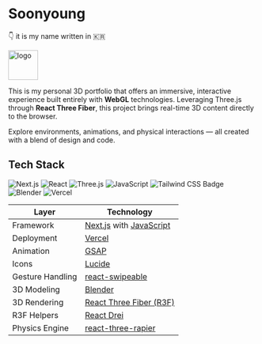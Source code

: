 
# Soonyoung
👇 it is my name written in &#x1F1F0;&#x1F1F7;

<a href="https://soonyoung.vercel.app/" target="_blank">
  <img src="public/favicon.ico" alt="logo" width="60"/><br>
</a>

This is my personal 3D portfolio that offers an immersive, interactive experience built entirely with <b>WebGL</b> technologies. Leveraging Three.js through <b>React Three Fiber</b>, this project brings real-time 3D content directly to the browser.

Explore environments, animations, and physical interactions — all created with a blend of design and code.

## Tech Stack
![Next.js](https://img.shields.io/badge/Next.js-000000?style=for-the-badge&logo=next.js&logoColor=white)
![React](https://img.shields.io/badge/React-61DAFB?style=for-the-badge&logo=react&logoColor=black)
![Three.js](https://img.shields.io/badge/Three.js-000000?style=for-the-badge&logo=three.js&logoColor=white)
![JavaScript](https://img.shields.io/badge/JavaScript-FFD700?style=for-the-badge&logo=javascript&logoColor=white)
<img
  src="https://img.shields.io/badge/Tailwind_CSS-38B2AC?style=for-the-badge&logo=tailwind-css&logoColor=white"
  alt="Tailwind CSS Badge"
  className="h-6"
/>
![Blender](https://img.shields.io/badge/Blender-%23F58500?style=for-the-badge&logo=blender&logoColor=white)
![Vercel](https://img.shields.io/badge/Vercel-000000?style=for-the-badge&logo=vercel&logoColor=white)

| Layer             | Technology                                                                 |
|-------------------|-----------------------------------------------------------------------------|
| Framework         | [Next.js](https://nextjs.org/) with [JavaScript](https://developer.mozilla.org/en-US/docs/Web/JavaScript) |
| Deployment        | [Vercel](https://vercel.com/)                                               |
| Animation         | [GSAP](https://gsap.com/)                                                   |
| Icons             | [Lucide](https://lucide.dev/)                                               |
| Gesture Handling  | [react-swipeable](https://www.npmjs.com/package/react-swipeable)           |
| 3D Modeling       | [Blender](https://www.blender.org/)                                         |
| 3D Rendering      | [React Three Fiber (R3F)](https://docs.pmnd.rs/react-three-fiber)           |
| R3F Helpers       | [React Drei](https://github.com/pmndrs/drei)                                |
| Physics Engine    | [react-three-rapier](https://github.com/pmndrs/react-three-rapier)         |